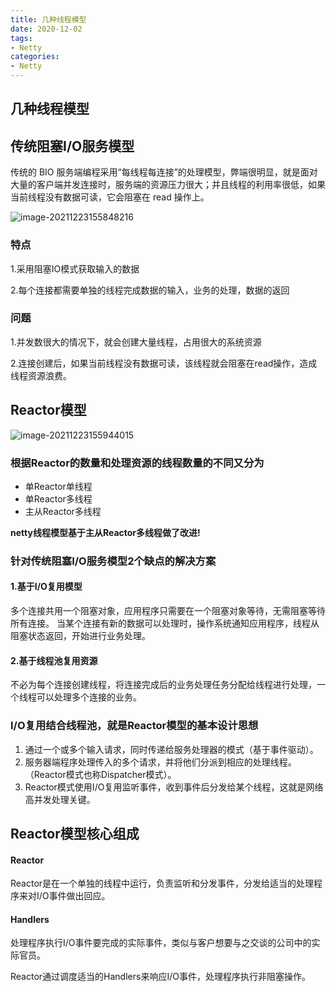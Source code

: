 ```yaml
---
title: 几种线程模型
date: 2020-12-02
tags:
- Netty
categories:
- Netty
---
```



## 几种线程模型 

## 传统阻塞I/O服务模型 

传统的 BIO 服务端编程采用“每线程每连接”的处理模型，弊端很明显，就是面对大量的客户端并发连接时，服务端的资源压力很大；并且线程的利用率很低，如果当前线程没有数据可读，它会阻塞在 read 操作上。

![image-20211223155848216](https://gitee.com/Post-90sBadKid/imageshack/raw/master/image-20211223155848216.png)

### 特点 

1.采用阻塞IO模式获取输入的数据 

2.每个连接都需要单独的线程完成数据的输入，业务的处理，数据的返回 

### 问题
1.并发数很大的情况下，就会创建大量线程，占用很大的系统资源

2.连接创建后，如果当前线程没有数据可读，该线程就会阻塞在read操作，造成线程资源浪费。


## Reactor模型 

![image-20211223155944015](https://gitee.com/Post-90sBadKid/imageshack/raw/master/image-20211223155944015.png)

### 根据Reactor的数量和处理资源的线程数量的不同又分为

- 单Reactor单线程
- 单Reactor多线程
- 主从Reactor多线程

**netty线程模型基于主从Reactor多线程做了改进!**



### 针对传统阻塞I/O服务模型2个缺点的解决方案



#### 1.基于I/O复用模型 

多个连接共用一个阻塞对象，应用程序只需要在一个阻塞对象等待，无需阻塞等待所有连接。
当某个连接有新的数据可以处理时，操作系统通知应用程序，线程从阻塞状态返回，开始进行业务处理。

#### 2.基于线程池复用资源

不必为每个连接创建线程，将连接完成后的业务处理任务分配给线程进行处理，一个线程可以处理多个连接的业务。



### I/O复用结合线程池，就是Reactor模型的基本设计思想
1. 通过一个或多个输入请求，同时传递给服务处理器的模式（基于事件驱动）。
2. 服务器端程序处理传入的多个请求，并将他们分派到相应的处理线程。 （Reactor模式也称Dispatcher模式）。
3. Reactor模式使用I/O复用监听事件，收到事件后分发给某个线程，这就是网络高并发处理关键。



## Reactor模型核心组成

#### Reactor
Reactor是在一个单独的线程中运行，负责监听和分发事件，分发给适当的处理程序来对I/O事件做出回应。

#### Handlers
处理程序执行I/O事件要完成的实际事件，类似与客户想要与之交谈的公司中的实际官员。

Reactor通过调度适当的Handlers来响应I/O事件，处理程序执行非阻塞操作。
